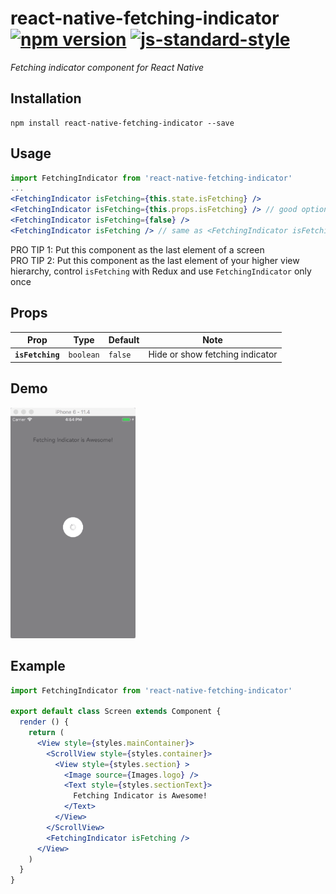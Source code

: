 # react-native-fetching-indicator [![npm version](https://img.shields.io/npm/v/react-native-fetching-indicator.svg)](https://www.npmjs.com/package/react-native-fetching-indicator) [![js-standard-style](https://img.shields.io/badge/code%20style-standard-brightgreen.svg)](http://standardjs.com)
*Fetching indicator component for React Native*

## Installation
```
npm install react-native-fetching-indicator --save
```

## Usage
```jsx
import FetchingIndicator from 'react-native-fetching-indicator'
...
<FetchingIndicator isFetching={this.state.isFetching} />
<FetchingIndicator isFetching={this.props.isFetching} /> // good option if you want to control this component with Redux
<FetchingIndicator isFetching={false} />
<FetchingIndicator isFetching /> // same as <FetchingIndicator isFetching={true} />
```

PRO TIP 1: Put this component as the last element of a screen  
PRO TIP 2: Put this component as the last element of your higher view hierarchy, control `isFetching` with Redux and use `FetchingIndicator` only once

## Props
| Prop | Type | Default | Note |
|---|---|---|---|
| **`isFetching`** | `boolean` | `false` | Hide or show fetching indicator |

## Demo
<img src="demo.gif" width="200">

## Example
```jsx
import FetchingIndicator from 'react-native-fetching-indicator'

export default class Screen extends Component {
  render () {
    return (
      <View style={styles.mainContainer}>
        <ScrollView style={styles.container}>
          <View style={styles.section} >
            <Image source={Images.logo} />
            <Text style={styles.sectionText}>
              Fetching Indicator is Awesome!
            </Text>
          </View>
        </ScrollView>
        <FetchingIndicator isFetching />
      </View>
    )
  }
}
```
